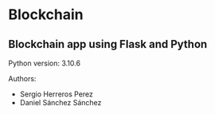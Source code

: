 # Blockchain
## Blockchain app using Flask and Python

Python version: 3.10.6

Authors:
- Sergio Herreros Perez
- Daniel Sánchez Sánchez